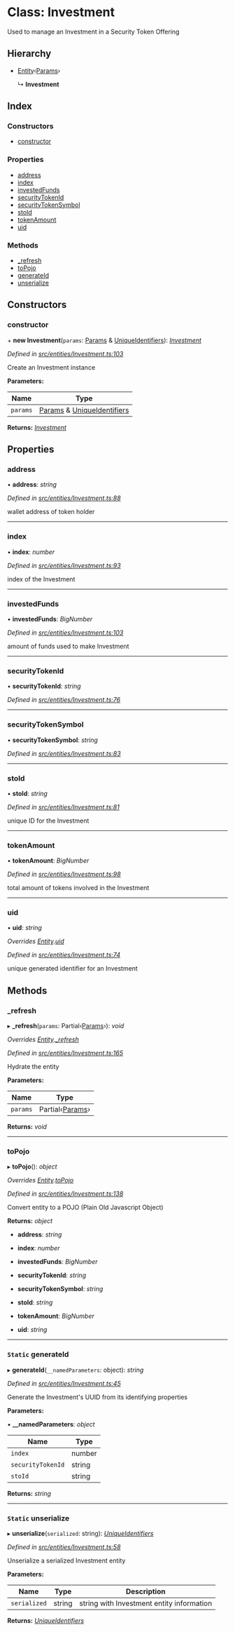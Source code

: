 # Class: Investment

Used to manage an Investment in a Security Token Offering

## Hierarchy

* [Entity](_entities_entity_.entity.md)‹[Params](../interfaces/_entities_investment_.params.md)›

  ↳ **Investment**

## Index

### Constructors

* [constructor](_entities_investment_.investment.md#constructor)

### Properties

* [address](_entities_investment_.investment.md#address)
* [index](_entities_investment_.investment.md#index)
* [investedFunds](_entities_investment_.investment.md#investedfunds)
* [securityTokenId](_entities_investment_.investment.md#securitytokenid)
* [securityTokenSymbol](_entities_investment_.investment.md#securitytokensymbol)
* [stoId](_entities_investment_.investment.md#stoid)
* [tokenAmount](_entities_investment_.investment.md#tokenamount)
* [uid](_entities_investment_.investment.md#uid)

### Methods

* [_refresh](_entities_investment_.investment.md#_refresh)
* [toPojo](_entities_investment_.investment.md#topojo)
* [generateId](_entities_investment_.investment.md#static-generateid)
* [unserialize](_entities_investment_.investment.md#static-unserialize)

## Constructors

###  constructor

\+ **new Investment**(`params`: [Params](../interfaces/_entities_investment_.params.md) & [UniqueIdentifiers](../interfaces/_entities_investment_.uniqueidentifiers.md)): *[Investment](_entities_investment_.investment.md)*

*Defined in [src/entities/Investment.ts:103](https://github.com/PolymathNetwork/polymath-sdk/blob/550676f/src/entities/Investment.ts#L103)*

Create an Investment instance

**Parameters:**

Name | Type |
------ | ------ |
`params` | [Params](../interfaces/_entities_investment_.params.md) & [UniqueIdentifiers](../interfaces/_entities_investment_.uniqueidentifiers.md) |

**Returns:** *[Investment](_entities_investment_.investment.md)*

## Properties

###  address

• **address**: *string*

*Defined in [src/entities/Investment.ts:88](https://github.com/PolymathNetwork/polymath-sdk/blob/550676f/src/entities/Investment.ts#L88)*

wallet address of token holder

___

###  index

• **index**: *number*

*Defined in [src/entities/Investment.ts:93](https://github.com/PolymathNetwork/polymath-sdk/blob/550676f/src/entities/Investment.ts#L93)*

index of the Investment

___

###  investedFunds

• **investedFunds**: *BigNumber*

*Defined in [src/entities/Investment.ts:103](https://github.com/PolymathNetwork/polymath-sdk/blob/550676f/src/entities/Investment.ts#L103)*

amount of funds used to make Investment

___

###  securityTokenId

• **securityTokenId**: *string*

*Defined in [src/entities/Investment.ts:76](https://github.com/PolymathNetwork/polymath-sdk/blob/550676f/src/entities/Investment.ts#L76)*

___

###  securityTokenSymbol

• **securityTokenSymbol**: *string*

*Defined in [src/entities/Investment.ts:83](https://github.com/PolymathNetwork/polymath-sdk/blob/550676f/src/entities/Investment.ts#L83)*

___

###  stoId

• **stoId**: *string*

*Defined in [src/entities/Investment.ts:81](https://github.com/PolymathNetwork/polymath-sdk/blob/550676f/src/entities/Investment.ts#L81)*

unique ID for the Investment

___

###  tokenAmount

• **tokenAmount**: *BigNumber*

*Defined in [src/entities/Investment.ts:98](https://github.com/PolymathNetwork/polymath-sdk/blob/550676f/src/entities/Investment.ts#L98)*

total amount of tokens involved in the Investment

___

###  uid

• **uid**: *string*

*Overrides [Entity](_entities_entity_.entity.md).[uid](_entities_entity_.entity.md#abstract-uid)*

*Defined in [src/entities/Investment.ts:74](https://github.com/PolymathNetwork/polymath-sdk/blob/550676f/src/entities/Investment.ts#L74)*

unique generated identifier for an Investment

## Methods

###  _refresh

▸ **_refresh**(`params`: Partial‹[Params](../interfaces/_entities_investment_.params.md)›): *void*

*Overrides [Entity](_entities_entity_.entity.md).[_refresh](_entities_entity_.entity.md#abstract-_refresh)*

*Defined in [src/entities/Investment.ts:165](https://github.com/PolymathNetwork/polymath-sdk/blob/550676f/src/entities/Investment.ts#L165)*

Hydrate the entity

**Parameters:**

Name | Type |
------ | ------ |
`params` | Partial‹[Params](../interfaces/_entities_investment_.params.md)› |

**Returns:** *void*

___

###  toPojo

▸ **toPojo**(): *object*

*Overrides [Entity](_entities_entity_.entity.md).[toPojo](_entities_entity_.entity.md#abstract-topojo)*

*Defined in [src/entities/Investment.ts:138](https://github.com/PolymathNetwork/polymath-sdk/blob/550676f/src/entities/Investment.ts#L138)*

Convert entity to a POJO (Plain Old Javascript Object)

**Returns:** *object*

* **address**: *string*

* **index**: *number*

* **investedFunds**: *BigNumber*

* **securityTokenId**: *string*

* **securityTokenSymbol**: *string*

* **stoId**: *string*

* **tokenAmount**: *BigNumber*

* **uid**: *string*

___

### `Static` generateId

▸ **generateId**(`__namedParameters`: object): *string*

*Defined in [src/entities/Investment.ts:45](https://github.com/PolymathNetwork/polymath-sdk/blob/550676f/src/entities/Investment.ts#L45)*

Generate the Investment's UUID from its identifying properties

**Parameters:**

▪ **__namedParameters**: *object*

Name | Type |
------ | ------ |
`index` | number |
`securityTokenId` | string |
`stoId` | string |

**Returns:** *string*

___

### `Static` unserialize

▸ **unserialize**(`serialized`: string): *[UniqueIdentifiers](../interfaces/_entities_investment_.uniqueidentifiers.md)*

*Defined in [src/entities/Investment.ts:58](https://github.com/PolymathNetwork/polymath-sdk/blob/550676f/src/entities/Investment.ts#L58)*

Unserialize a serialized Investment entity

**Parameters:**

Name | Type | Description |
------ | ------ | ------ |
`serialized` | string | string with Investment entity information  |

**Returns:** *[UniqueIdentifiers](../interfaces/_entities_investment_.uniqueidentifiers.md)*
